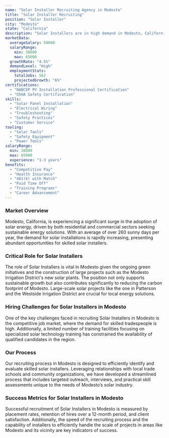 ```yaml
---
name: "Solar Installer Recruiting Agency in Modesto"
title: "Solar Installer Recruiting"
position: "Solar Installer"
city: "Modesto"
state: "California"
description: "Solar Installers are in high demand in Modesto, California, with opportunities in both residential and commercial sectors."
marketData:
  averageSalary: 50000
  salaryRange:
    min: 38000
    max: 65000
  growthRate: "4.5%"
  demandLevel: "High"
  employmentStats:
    totalJobs: 562
    projectedGrowth: "6%"
certifications:
  - "NABCEP PV Installation Professional Certification"
  - "OSHA Safety Certification"
skills:
  - "Solar Panel Installation"
  - "Electrical Wiring"
  - "Troubleshooting"
  - "Safety Practices"
  - "Customer Service"
tooling:
  - "Solar Tools"
  - "Safety Equipment"
  - "Power Tools"
salaryRange:
  min: 38000
  max: 65000
  experience: "1-3 years"
benefits:
  - "Competitive Pay"
  - "Health Insurance"
  - "401(k) with Match"
  - "Paid Time Off"
  - "Training Programs"
  - "Career Advancement"
---
```


### Market Overview
Modesto, California, is experiencing a significant surge in the adoption of solar energy, driven by both residential and commercial sectors seeking sustainable energy solutions. With an average of over 260 sunny days per year, the demand for solar installations is rapidly increasing, presenting abundant opportunities for skilled solar installers.

### Critical Role for Solar Installers
The role of Solar Installers is vital in Modesto given the ongoing green initiatives and the construction of large projects such as the Modesto Irrigation District's new solar plants. The position not only supports sustainable growth but also contributes significantly to reducing the carbon footprint of Modesto. Large-scale solar projects like the one in Patterson and the Westside Irrigation District are crucial for local energy solutions.

### Hiring Challenges for Solar Installers in Modesto
One of the key challenges faced in recruiting Solar Installers in Modesto is the competitive job market, where the demand for skilled tradespeople is high. Additionally, a limited number of training facilities focusing on specialized solar technology training has constrained the availability of qualified candidates in the region.

### Our Process
Our recruiting process in Modesto is designed to efficiently identify and evaluate skilled solar installers. Leveraging relationships with local trade schools and community organizations, we have developed a streamlined process that includes targeted outreach, interviews, and practical skill assessments unique to the needs of Modesto’s solar industry.

### Success Metrics for Solar Installers in Modesto
Successful recruitment of Solar Installers in Modesto is measured by placement rates, retention of hires over a 12-month period, and client satisfaction. Additionally, the speed of the recruiting process and the capability of installers to efficiently handle the scale of projects in areas like Modesto and its vicinity are key indicators of success.